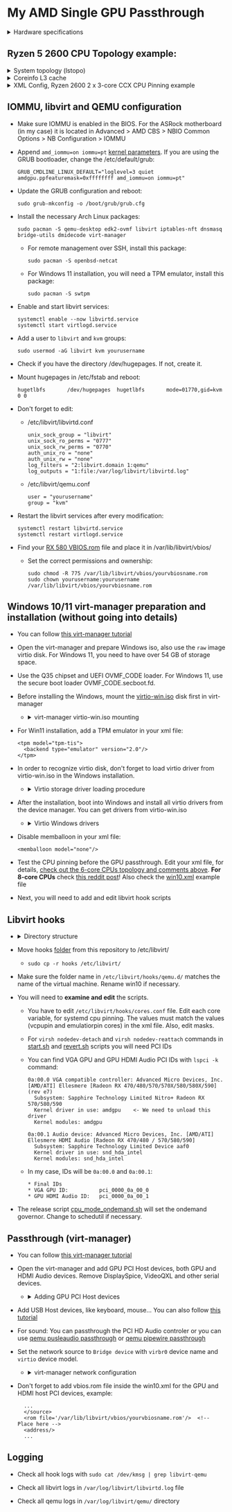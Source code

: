 # My AMD Single GPU Passthrough

<details>
  <summary>Hardware specifications</summary>

    * Operating System: Arch Linux
    * DE: Gnome
    * Graphics Platform: Wayland
    * Processors: 12 × AMD Ryzen 5 2600 Six-Core Processor
    * Memory: 16 GiB of RAM
    * Graphics Processor: Radeon RX 580 Sapphire Nitro+
    * Motherboard: ASRock B450 Pro4

</details>

## Ryzen 5 2600 CPU Topology example:

<details>
  <summary>System topology (lstopo)</summary>
  
  ![Screenshot_20210417_121900](https://user-images.githubusercontent.com/32335484/115109624-32f87380-9f77-11eb-8081-7054ef6a1eff.png)          

</details>

<details>
  <summary>Coreinfo L3 cache</summary>
  
  ![Coreinfo](https://user-images.githubusercontent.com/32335484/150604836-d8f342f6-f35b-4aaa-b759-d4e83cb3ddc6.png)

</details>

<details>
<summary>XML Config, Ryzen 2600 2 x 3-core CCX CPU Pinning example</summary>
	
``` 
            L3                          L3

|   Core#0 Core#1 Core#2  | |  Core#3 Core#4 Core#5   |
|    |0|     1      2     | |   |3|     4      5      |
|    |6|     7      8     | |   |9|     10     11     |
|      \                  | |     \                   |
|      Reserved for Host  | |      Reserved for Host  |
| __ __ __ __ __ __ __ __ | | __ __ __ __ __ __ __ __ |
 
 <vcpu placement='static' current='8'>12</vcpu>  <!-- I will use only 8 cores, rest will be disabled in VM and used for the HOST machine (emulatorpin) -->
  <vcpus>
    <vcpu id='0' enabled='yes' hotpluggable='no'/>
    <vcpu id='1' enabled='yes' hotpluggable='yes'/>
    <vcpu id='2' enabled='yes' hotpluggable='yes'/>
    <vcpu id='3' enabled='yes' hotpluggable='yes'/>
    <vcpu id='4' enabled='no' hotpluggable='yes'/>  <!-- Workaround to use both L3 caches, check the Coreinfo -->
    <vcpu id='5' enabled='no' hotpluggable='yes'/>
    <vcpu id='6' enabled='no' hotpluggable='yes'/>
    <vcpu id='7' enabled='no' hotpluggable='yes'/>
    <vcpu id='8' enabled='yes' hotpluggable='yes'/>
    <vcpu id='9' enabled='yes' hotpluggable='yes'/>
    <vcpu id='10' enabled='yes' hotpluggable='yes'/>
    <vcpu id='11' enabled='yes' hotpluggable='yes'/>
  </vcpus>
  <cputune>
    <vcpupin vcpu='0' cpuset='1'/>
    <vcpupin vcpu='1' cpuset='7'/>
    <vcpupin vcpu='2' cpuset='2'/>
    <vcpupin vcpu='3' cpuset='8'/>
    <vcpupin vcpu='8' cpuset='4'/>    <!-- Notice that after vCPU3, we defined vCPU8. We disabled 4,5,6,7 vCPUs -->
    <vcpupin vcpu='9' cpuset='10'/>
    <vcpupin vcpu='10' cpuset='5'/>
    <vcpupin vcpu='11' cpuset='11'/>
    <emulatorpin cpuset='0,3,6,9'/>   <!-- Threads reserved for host machine (in my case Core#0 and Core#3) -->
  </cputune>
```

```
Enabling Hyper-V enlightenments (Windows only)

  <hyperv>
    <relaxed state='on'/>
    <vapic state='on'/>
    <spinlocks state='on' retries='8191'/>
    <vpindex state='on'/>
    <runtime state='on'/>
    <synic state='on'/>
    <stimer state='on'/>
    <reset state='on'/>
    <frequencies state='on'/>
  </hyperv>
```

```
  <cpu mode='host-passthrough' check='none' migratable='on'>  <!-- Set the cpu mode to passthrough -->
    <topology sockets='1' dies='1' cores='6' threads='2'/>    <!-- Match the cpu topology. In my case 6c/12t, or 2 threads per each core -->
    <cache mode='passthrough'/>                     <!-- The real CPU cache data reported by the host CPU will be passed through to the virtual CPU -->
    <feature policy='require' name='topoext'/>  
    <feature policy='require' name='svm'/>
    <feature policy='require' name='apic'/>         <!-- Enable various features improving behavior of guests running Microsoft Windows -->
    <feature policy='require' name='hypervisor'/>
    <feature policy='require' name='invtsc'/>
  </cpu>                               
```

```
  <clock offset="localtime">
    <timer name="rtc" present="no" tickpolicy="catchup"/>
    <timer name="pit" present="no" tickpolicy="delay"/>
    <timer name="hpet" present="no"/>
    <timer name="kvmclock" present="no"/>
    <timer name="hypervclock" present="yes"/>
    <timer name="tsc" present="yes" mode="native"/>
  </clock>
```	

</details>

## IOMMU, libvirt and QEMU configuration

* Make sure IOMMU is enabled in the BIOS. For the ASRock motherboard (in my case) it is located in Advanced > AMD CBS > NBIO Common Options > NB Configuration > IOMMU

* Append ```amd_iommu=on iommu=pt``` [kernel parameters](https://wiki.archlinux.org/title/kernel_parameters). 
  If you are using the GRUB bootloader, change the /etc/default/grub: 
  ```
  GRUB_CMDLINE_LINUX_DEFAULT="loglevel=3 quiet amdgpu.ppfeaturemask=0xffffffff amd_iommu=on iommu=pt"
  ```

* Update the GRUB configuration and reboot:
  ```
  sudo grub-mkconfig -o /boot/grub/grub.cfg 
  ```

* Install the necessary Arch Linux packages:
  ```
  sudo pacman -S qemu-desktop edk2-ovmf libvirt iptables-nft dnsmasq bridge-utils dmidecode virt-manager
  ```
  * For remote management over SSH, install this package:
    ```
    sudo pacman -S openbsd-netcat
    ```  
  * For Windows 11 installation, you will need a TPM emulator, install this package:
    ```
    sudo pacman -S swtpm
    ```
    
* Enable and start libvirt services:
  ```
  systemctl enable --now libvirtd.service
  systemctl start virtlogd.service
  ```

* Add a user to ```libvirt``` and ```kvm``` groups:
  ```
  sudo usermod -aG libvirt kvm yourusername
  ```

* Check if you have the directory /dev/hugepages. If not, create it.

* Mount hugepages in /etc/fstab and reboot:
  ```
  hugetlbfs       /dev/hugepages  hugetlbfs       mode=01770,gid=kvm        0 0
  ```

* Don't forget to edit:
  * /etc/libvirt/libvirtd.conf
    ```
    unix_sock_group = "libvirt"
    unix_sock_ro_perms = "0777"
    unix_sock_rw_perms = "0770"
    auth_unix_ro = "none"
    auth_unix_rw = "none"
    log_filters = "2:libvirt.domain 1:qemu"
    log_outputs = "1:file:/var/log/libvirt/libvirtd.log"
    ```
  * /etc/libvirt/qemu.conf
    ```
    user = "yourusername"
    group = "kvm"
    ```

* Restart the libvirt services after every modification:
  ```
  systemctl restart libvirtd.service
  systemctl restart virtlogd.service
  ```

* Find your [RX 580 VBIOS.rom](https://www.techpowerup.com/vgabios/?architecture=AMD&manufacturer=&model=RX+580&version=&interface=&memType=GDDR5&memSize=&since=) file and place it in /var/lib/libvirt/vbios/
  * Set the correct permissions and ownership:
    ```
    sudo chmod -R 775 /var/lib/libvirt/vbios/yourvbiosname.rom
    sudo chown yourusername:yourusername /var/lib/libvirt/vbios/yourvbiosname.rom
    ```

## Windows 10/11 virt-manager preparation and installation (without going into details)
* You can follow [this virt-manager tutorial](https://github.com/bryansteiner/gpu-passthrough-tutorial#part3)

* Open the virt-manager and prepare Windows iso, also use the ```raw``` image virtio disk. For Windows 11, you need to have over 54 GB of storage space.

* Use the Q35 chipset and UEFI OVMF_CODE loader. For Windows 11, use the secure boot loader OVMF_CODE.secboot.fd. 

* Before installing the Windows, mount the [virtio-win.iso](https://fedorapeople.org/groups/virt/virtio-win/direct-downloads/) disk first in virt-manager
  * <details>
	
      <summary>virt-manager virtio-win.iso mounting</summary>
  
      ![Screenshot from 2022-05-23 15-24-43](https://user-images.githubusercontent.com/32335484/169831867-c173ccae-de54-4bf4-bf7e-e1a29f855f33.png)

    </details>
    
* For Win11 installation, add a TPM emulator in your xml file:
  ```
  <tpm model="tpm-tis">
    <backend type="emulator" version="2.0"/>
  </tpm>
  ```

* In order to recognize virtio disk, don't forget to load virtio driver from virtio-win.iso in the Windows installation.
  * <details>
	
      <summary>Virtio storage driver loading procedure</summary>
  
      ![Screenshot from 2022-05-21 17-31-56](https://user-images.githubusercontent.com/32335484/169829750-a95c0d90-78ed-4b86-ad86-9d6f71557cf7.png)
	
      ![Screenshot from 2022-05-21 17-31-11](https://user-images.githubusercontent.com/32335484/169829787-58e1fa9e-994d-4b45-8726-9e28ce684049.png)
	
      ![Screenshot from 2022-05-21 17-32-27](https://user-images.githubusercontent.com/32335484/169829829-476fd7c4-fa7e-43f5-b0ee-de57a5d0e833.png)

    </details>

* After the installation, boot into Windows and install all virtio drivers from the device manager. You can get drivers from virtio-win.iso
    * <details>
	
        <summary>Virtio Windows drivers</summary>
  
        ![Screenshot from 2022-05-21 17-43-50](https://user-images.githubusercontent.com/32335484/169830239-0d79a8d8-3f13-42d1-bdb8-c3ba5429536b.png)

        ![Screenshot from 2022-05-21 17-45-29](https://user-images.githubusercontent.com/32335484/169830274-40d7e230-7183-4301-91df-6d8e8d5d227d.png)

    </details>

* Disable memballoon in your xml file:
  ```
  <memballoon model="none"/>
  ```

* Test the CPU pinning before the GPU passthrough. Edit your xml file, for details, [check out the 6-core CPUs topology and comments above](https://github.com/Zile995/Ryzen-2600_RX-580-GPU-Passthrough#ryzen-5-2600-cpu-topology-example). **For 8-core CPUs** check [this reddit post](https://www.reddit.com/r/VFIO/comments/erwzrg/comment/ftr99em/)! Also check the [win10.xml](https://github.com/Zile995/Ryzen-2600_RX-580-GPU-Passthrough/blob/main/win10.xml) example file

* Next, you will need to add and edit libvirt hook scripts 
 
## Libvirt hooks

* <details>
  <summary>Directory structure</summary>

  ![tree](https://user-images.githubusercontent.com/32335484/170743513-347ccb10-f963-4da2-8cd4-c0adfffe9870.png)

  </details>
  
* Move hooks [folder](https://github.com/Zile995/Ryzen-2600_RX-580-GPU-Passthrough/tree/main/hooks) from this repository to /etc/libvirt/
    * ```sudo cp -r hooks /etc/libvirt/```

* Make sure the folder name in ```/etc/libvirt/hooks/qemu.d/``` matches the name of the virtual machine. Rename win10 if necessary.
  
* You will need to **examine and edit** the scripts.
  * You have to edit ```/etc/libvirt/hooks/cores.conf``` file. Edit each core variable, for systemd cpu pinning. The values ​​must match the values (vcpupin and emulatiorpin cores) ​​in the xml file. Also, edit masks.

  * For ```virsh nodedev-detach``` and ```virsh nodedev-reattach``` commands in [start.sh](https://github.com/Zile995/Ryzen-2600_RX-580-GPU-Passthrough/blob/main/hooks/qemu.d/win10/prepare/begin/start.sh) and [revert.sh](https://github.com/Zile995/Ryzen-2600_RX-580-GPU-Passthrough/blob/main/hooks/qemu.d/win10/release/end/revert.sh) scripts you will need PCI IDs
  
  * You can find VGA GPU and GPU HDMI Audio PCI IDs with ```lspci -k``` command:
    ```
    0a:00.0 VGA compatible controller: Advanced Micro Devices, Inc. [AMD/ATI] Ellesmere [Radeon RX 470/480/570/570X/580/580X/590] (rev e7)
	  Subsystem: Sapphire Technology Limited Nitro+ Radeon RX 570/580/590
	  Kernel driver in use: amdgpu    <- We need to unload this driver
	  Kernel modules: amdgpu    
    
    0a:00.1 Audio device: Advanced Micro Devices, Inc. [AMD/ATI] Ellesmere HDMI Audio [Radeon RX 470/480 / 570/580/590]
 	  Subsystem: Sapphire Technology Limited Device aaf0
	  Kernel driver in use: snd_hda_intel
	  Kernel modules: snd_hda_intel
    ```
  * In my case, IDs will be ```0a:00.0``` and ```0a:00.1```: 
    ```
    * Final IDs
    * VGA GPU ID:          pci_0000_0a_00_0
    * GPU HDMI Audio ID:   pci_0000_0a_00_1
    ```

* The release script [cpu_mode_ondemand.sh](https://github.com/Zile995/PinnacleRidge-Polaris-GPU-Passthrough/blob/main/hooks/qemu.d/win10/release/end/cpu_mode_ondemand.sh) will set the ondemand governor. Change to schedutil if necessary.
    
## Passthrough (virt-manager)
* You can follow [this virt-manager tutorial](https://github.com/bryansteiner/gpu-passthrough-tutorial#part3)

* Open the virt-manager and add GPU PCI Host devices, both GPU and HDMI Audio devices. Remove DisplaySpice, VideoQXL and other serial devices.
  * <details>
	
      <summary>Adding GPU PCI Host devices</summary>
  
      ![Screenshot from 2022-05-23 15-48-07](https://user-images.githubusercontent.com/32335484/169833957-2c48ff46-bd9c-40a7-95c1-2c3bc72bc72a.png)

    </details>

* Add USB Host devices, like keyboard, mouse... You can also follow [this tutorial](https://wiki.archlinux.org/index.php/PCI_passthrough_via_OVMF#Passing_keyboard/mouse_via_Evdev)  

* For sound: You can passthrough the PCI HD Audio controler or you can use [qemu pusleaudio passthrough](https://wiki.archlinux.org/title/PCI_passthrough_via_OVMF#Passing_audio_from_virtual_machine_to_host_via_PulseAudio) or [qemu pipewire passthrough](https://wiki.archlinux.org/title/PCI_passthrough_via_OVMF#Passing_audio_from_virtual_machine_to_host_via_JACK_and_PipeWire)

* Set the network source to ```Bridge device``` with ```virbr0``` device name and ```virtio``` device model.
  * <details>
	
      <summary>virt-manager network configuration</summary>
	
      ![Screenshot from 2022-05-23 15-58-43](https://user-images.githubusercontent.com/32335484/169836330-874c4f3a-06dd-4fb9-81fd-ba3c89ec0359.png)
	
    </details>  

* Don't forget to add vbios.rom file inside the win10.xml for the GPU and HDMI host PCI devices, example:
  ```
    ...
    </source>
    <rom file='/var/lib/libvirt/vbios/yourvbiosname.rom'/>  <!-- Place here -->
    <address/>
    ...
  ``` 

## Logging

* Check all hook logs with ```sudo cat /dev/kmsg | grep libvirt-qemu```

* Check all libvirt logs in ```/var/log/libvirt/libvirtd.log``` file

* Check all qemu logs in ```/var/log/libvirt/qemu/``` directory 
